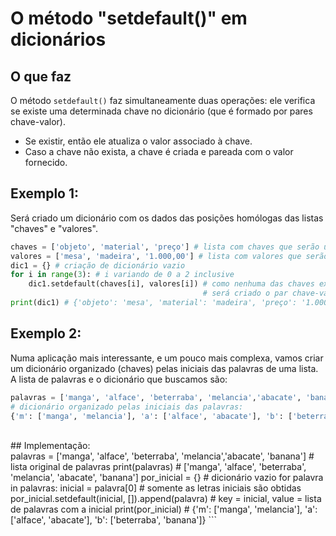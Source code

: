 # O método "setdefault()" em dicionários

## O que faz
O método ```setdefault()``` faz simultaneamente duas operações: ele verifica se existe uma determinada chave no dicionário (que é formado por pares chave-valor).<br/>
* Se existir, então ele atualiza o valor associado à chave.<br/>
* Caso a chave não exista, a chave é criada e pareada com o valor fornecido.<br/>
## Exemplo 1:<br/>
Será criado um dicionário com os dados das posições homólogas das listas "chaves" e "valores".<br/> 
```python
chaves = ['objeto', 'material', 'preço'] # lista com chaves que serão usadas on dicionário
valores = ['mesa', 'madeira', '1.000,00'] # lista com valores que serão usados no dicionário
dic1 = {} # criação de dicionário vazio
for i in range(3): # i variando de 0 a 2 inclusive
    dic1.setdefault(chaves[i], valores[i]) # como nenhuma das chaves existe,
                                           # será criado o par chave-valor com os dados das posições homólogas das duas listas.
print(dic1) # {'objeto': 'mesa', 'material': 'madeira', 'preço': '1.000,00'}
```

## Exemplo 2:<br/>
Numa aplicação mais interessante, e um pouco mais complexa, vamos criar um dicionário organizado (chaves) pelas iniciais das palavras de uma lista.<br/>
A lista de palavras e o dicionário que buscamos são:<br/>
```python
palavras = ['manga', 'alface', 'beterraba', 'melancia','abacate', 'banana']
# dicionário organizado pelas iniciais das palavras:
{'m': ['manga', 'melancia'], 'a': ['alface', 'abacate'], 'b': ['beterraba', 'banana']}
```
<br/>
## Implementação:<br/>
palavras = ['manga', 'alface', 'beterraba', 'melancia','abacate', 'banana'] # lista original de palavras
print(palavras) # ['manga', 'alface', 'beterraba', 'melancia', 'abacate', 'banana']
por_inicial = {} # dicionário vazio
for palavra in palavras:
    inicial = palavra[0] # somente as letras iniciais são obtidas
    por_inicial.setdefault(inicial, []).append(palavra) # key = inicial, value = lista de palavras com a inicial
print(por_inicial) # {'m': ['manga', 'melancia'], 'a': ['alface', 'abacate'], 'b': ['beterraba', 'banana']}
```

